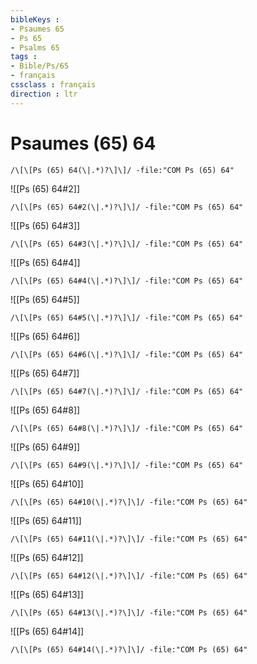 ```yaml
---
bibleKeys : 
- Psaumes 65
- Ps 65
- Psalms 65
tags : 
- Bible/Ps/65
- français
cssclass : français
direction : ltr
---
```


# Psaumes (65) 64

```query
/\[\[Ps (65) 64(\|.*)?\]\]/ -file:"COM Ps (65) 64"
```



![[Ps (65) 64#2]]

```query
/\[\[Ps (65) 64#2(\|.*)?\]\]/ -file:"COM Ps (65) 64"
```

![[Ps (65) 64#3]]

```query
/\[\[Ps (65) 64#3(\|.*)?\]\]/ -file:"COM Ps (65) 64"
```

![[Ps (65) 64#4]]

```query
/\[\[Ps (65) 64#4(\|.*)?\]\]/ -file:"COM Ps (65) 64"
```

![[Ps (65) 64#5]]

```query
/\[\[Ps (65) 64#5(\|.*)?\]\]/ -file:"COM Ps (65) 64"
```

![[Ps (65) 64#6]]

```query
/\[\[Ps (65) 64#6(\|.*)?\]\]/ -file:"COM Ps (65) 64"
```

![[Ps (65) 64#7]]

```query
/\[\[Ps (65) 64#7(\|.*)?\]\]/ -file:"COM Ps (65) 64"
```

![[Ps (65) 64#8]]

```query
/\[\[Ps (65) 64#8(\|.*)?\]\]/ -file:"COM Ps (65) 64"
```

![[Ps (65) 64#9]]

```query
/\[\[Ps (65) 64#9(\|.*)?\]\]/ -file:"COM Ps (65) 64"
```

![[Ps (65) 64#10]]

```query
/\[\[Ps (65) 64#10(\|.*)?\]\]/ -file:"COM Ps (65) 64"
```

![[Ps (65) 64#11]]

```query
/\[\[Ps (65) 64#11(\|.*)?\]\]/ -file:"COM Ps (65) 64"
```

![[Ps (65) 64#12]]

```query
/\[\[Ps (65) 64#12(\|.*)?\]\]/ -file:"COM Ps (65) 64"
```

![[Ps (65) 64#13]]

```query
/\[\[Ps (65) 64#13(\|.*)?\]\]/ -file:"COM Ps (65) 64"
```

![[Ps (65) 64#14]]

```query
/\[\[Ps (65) 64#14(\|.*)?\]\]/ -file:"COM Ps (65) 64"
```

